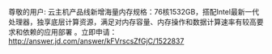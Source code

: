 尊敬的用户:
云主机产品线新增海量内存规格：76核1532GB，搭配Intel最新一代处理器，独享底层计算资源，满足对内存容量、内存操作和数据计算速率有较高要求和依赖的应用部署 。立即申请： http://answer.jd.com/answer/kFVrscsZfGjC/1522837